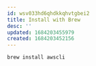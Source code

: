 ```yaml
---
id: wsv033hd6qhdkkqhvtgbei2
title: Install with Brew
desc: ''
updated: 1684203455979
created: 1684203452156
---
```


```shell
brew install awscli
```